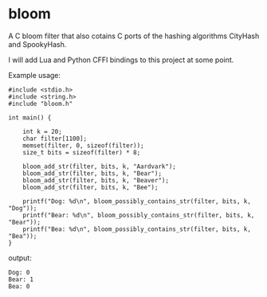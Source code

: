 # bloom

A C bloom filter that also cotains C ports of the hashing algorithms CityHash and SpookyHash.  
  
I will add Lua and Python CFFI bindings to this project at some point.  
  
Example usage:
```
#include <stdio.h>
#include <string.h>
#include "bloom.h"

int main() {
    
    int k = 20;
    char filter[1100];
    memset(filter, 0, sizeof(filter));
    size_t bits = sizeof(filter) * 8;
    
    bloom_add_str(filter, bits, k, "Aardvark");
    bloom_add_str(filter, bits, k, "Bear");
    bloom_add_str(filter, bits, k, "Beaver");
    bloom_add_str(filter, bits, k, "Bee");
    
    printf("Dog: %d\n", bloom_possibly_contains_str(filter, bits, k, "Dog"));
    printf("Bear: %d\n", bloom_possibly_contains_str(filter, bits, k, "Bear"));
    printf("Bea: %d\n", bloom_possibly_contains_str(filter, bits, k, "Bea"));
}
```
output:
```
Dog: 0
Bear: 1
Bea: 0
```
